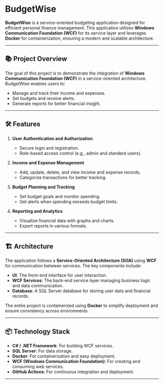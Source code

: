 # BudgetWise

**BudgetWise** is a service-oriented budgeting application designed for efficient personal finance management. This application utilizes **Windows Communication Foundation (WCF)** for its service layer and leverages **Docker** for containerization, ensuring a modern and scalable architecture.

---

## 📚 Project Overview

The goal of this project is to demonstrate the integration of **Windows Communication Foundation (WCF)** in a service-oriented architecture. BudgetWise enables users to:
- Manage and track their income and expenses.
- Set budgets and receive alerts.
- Generate reports for better financial insight.

---

## 🛠 Features

1. **User Authentication and Authorization**
   - Secure login and registration.
   - Role-based access control (e.g., admin and standard users).

2. **Income and Expense Management**
   - Add, update, delete, and view income and expense records.
   - Categorize transactions for better tracking.

3. **Budget Planning and Tracking**
   - Set budget goals and monitor spending.
   - Get alerts when spending exceeds budget limits.

4. **Reporting and Analytics**
   - Visualize financial data with graphs and charts.
   - Export reports in various formats.
  
---

## 🏗 Architecture

The application follows a **Service-Oriented Architecture (SOA)** using **WCF** for communication between services. The key components include:
- **UI**: The front-end interface for user interaction.
- **WCF Services**: The back-end service layer managing business logic and data communication.
- **Database**: A SQL Server database for storing user data and financial records.

The entire project is containerized using **Docker** to simplify deployment and ensure consistency across environments.

---

## 📦 Technology Stack

- **C# / .NET Framework**: For building WCF services.
- **SQL Server**: For data storage.
- **Docker**: For containerization and easy deployment.
- **WCF (Windows Communication Foundation)**: For creating and consuming web services.
- **GitHub Actions**: For continuous integration and deployment.

---
